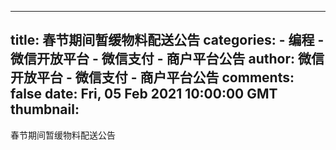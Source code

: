 
---
title: 春节期间暂缓物料配送公告
categories: 
    - 编程
    - 微信开放平台 - 微信支付 - 商户平台公告
author: 微信开放平台 - 微信支付 - 商户平台公告
comments: false
date: Fri, 05 Feb 2021 10:00:00 GMT
thumbnail: 
---

<div>   
春节期间暂缓物料配送公告  
</div>
            